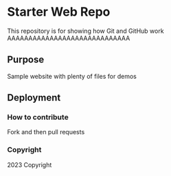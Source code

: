 # Starter Web Repo

This repository is for showing how Git and GitHub work AAAAAAAAAAAAAAAAAAAAAAAAAAAAA

## Purpose

Sample website with plenty of files for demos

## Deployment

### How to contribute 
Fork and then pull requests 

### Copyright 

2023 Copyright